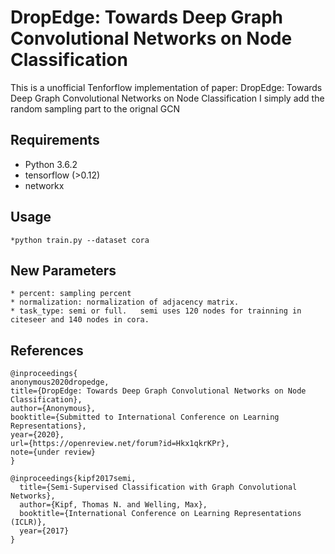  DropEdge: Towards Deep Graph Convolutional Networks on Node Classification
====
This is a unofficial Tenforflow implementation of paper: DropEdge: Towards Deep Graph Convolutional Networks on Node Classification
I simply add the random sampling part to the orignal GCN


## Requirements

  * Python 3.6.2
  * tensorflow (>0.12)
  * networkx

## Usage
	*python train.py --dataset cora


## New Parameters
	* percent: sampling percent
	* normalization: normalization of adjacency matrix.
	* task_type: semi or full.   semi uses 120 nodes for trainning in citeseer and 140 nodes in cora.


## References
```
@inproceedings{
anonymous2020dropedge,
title={DropEdge: Towards Deep Graph Convolutional Networks on Node Classification},
author={Anonymous},
booktitle={Submitted to International Conference on Learning Representations},
year={2020},
url={https://openreview.net/forum?id=Hkx1qkrKPr},
note={under review}
}

@inproceedings{kipf2017semi,
  title={Semi-Supervised Classification with Graph Convolutional Networks},
  author={Kipf, Thomas N. and Welling, Max},
  booktitle={International Conference on Learning Representations (ICLR)},
  year={2017}
}
```




